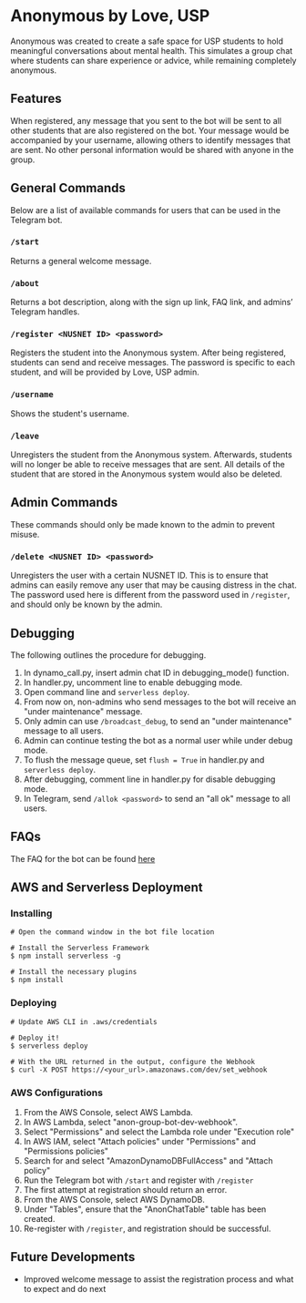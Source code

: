 # Anonymous by Love, USP
Anonymous was created to create a safe space for USP students to hold meaningful conversations about mental health.
This simulates a group chat where students can share experience or advice, while remaining completely anonymous.



## Features
When registered, any message that you sent to the bot will be sent to all other students that are also registered on the bot.
Your message would be accompanied by your username, allowing others to identify messages that are sent.
No other personal information would be shared with anyone in the group.



## General Commands
Below are a list of available commands for users that can be used in the Telegram bot.

### `/start`
Returns a general welcome message.

### `/about`
Returns a bot description, along with the sign up link, FAQ link, and admins’ Telegram handles.

### `/register <NUSNET ID> <password>`
Registers the student into the Anonymous system.
After being registered, students can send and receive messages.
The password is specific to each student, and will be provided by Love, USP admin.

### `/username`
Shows the student's username.

### `/leave`
Unregisters the student from the Anonymous system.
Afterwards, students will no longer be able to receive messages that are sent.
All details of the student that are stored in the Anonymous system would also be deleted.



## Admin Commands
These commands should only be made known to the admin to prevent misuse.

### `/delete <NUSNET ID> <password>`
Unregisters the user with a certain NUSNET ID.
This is to ensure that admins can easily remove any user that may be causing distress in the chat.
The password used here is different from the password used in `/register`, and should only be known by the admin.



## Debugging
The following outlines the procedure for debugging.
1. In dynamo_call.py, insert admin chat ID in debugging_mode() function.
2. In handler.py, uncomment line to enable debugging mode.
3. Open command line and `serverless deploy`.
4. From now on, non-admins who send messages to the bot will receive an "under maintenance" message.
5. Only admin can use `/broadcast_debug`, to send an "under maintenance" message to all users.
6. Admin can continue testing the bot as a normal user while under debug mode.
7. To flush the message queue, set `flush = True` in handler.py and `serverless deploy`.
8. After debugging, comment line in handler.py for disable debugging mode.
9. In Telegram, send `/allok <password>` to send an "all ok" message to all users.



## FAQs
The FAQ for the bot can be found [here](tinyurl.com/loveuspbotfaq "Love USP Bot FAQs")



## AWS and Serverless Deployment

### Installing
```
# Open the command window in the bot file location

# Install the Serverless Framework
$ npm install serverless -g

# Install the necessary plugins
$ npm install
```

### Deploying
```
# Update AWS CLI in .aws/credentials

# Deploy it!
$ serverless deploy

# With the URL returned in the output, configure the Webhook
$ curl -X POST https://<your_url>.amazonaws.com/dev/set_webhook
```

### AWS Configurations
1. From the AWS Console, select AWS Lambda.
2. In AWS Lambda, select "anon-group-bot-dev-webhook".
3. Select "Permissions" and select the Lambda role under "Execution role"
4. In AWS IAM, select "Attach policies" under "Permissions" and "Permissions policies"
5. Search for and select "AmazonDynamoDBFullAccess" and "Attach policy"
6. Run the Telegram bot with `/start` and register with `/register`
7. The first attempt at registration should return an error.
8. From the AWS Console, select AWS DynamoDB.
9. Under "Tables", ensure that the "AnonChatTable" table has been created.
10. Re-register with `/register`, and registration should be successful.



## Future Developments
- Improved welcome message to assist the registration process and what to expect and do next